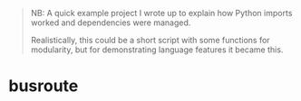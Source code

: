 > NB: A quick example project I wrote up to explain how Python imports worked and dependencies were managed.
>
> Realistically, this could be a short script with some functions for modularity, but for demonstrating language features it became this.

# busroute
